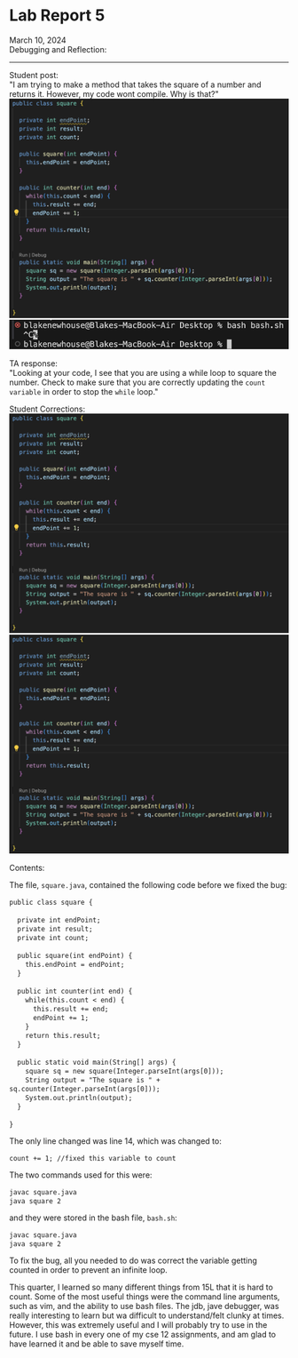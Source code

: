 # Lab Report 5 <br/>
March 10, 2024 <br/>
Debugging and Reflection: <br/>

---

Student post: <br/>
"I am trying to make a method that takes the square of a number and returns it. However, my code wont compile. Why is that?"
![codeWontRun](./Screenshots/infiniteLoop.png)
![executionOfCode](./Screenshots/infiniteLoopTerminal.png)

TA response: <br/>
"Looking at your code, I see that you are using a while loop to square the number. Check to make sure that you are correctly updating the `count variable` in order to stop the `while` loop."

Student Corrections: <br/>
![fixedLoop](./Screenshots/infiniteLoop.png)
![fixedLoopTerminal](./Screenshots/infiniteLoop.png)

Contents:

The file, `square.java`, contained the following code before we fixed the bug:

```
public class square {

  private int endPoint;
  private int result;
  private int count;

  public square(int endPoint) {
    this.endPoint = endPoint;
  }

  public int counter(int end) {
    while(this.count < end) {
      this.result += end;
      endPoint += 1; 
    }
    return this.result;
  }

  public static void main(String[] args) {
    square sq = new square(Integer.parseInt(args[0]));
    String output = "The square is " + sq.counter(Integer.parseInt(args[0]));
    System.out.println(output);
  }

}
```

The only line changed was line 14, which was changed to:

```
count += 1; //fixed this variable to count
```

The two commands used for this were:

```
javac square.java
java square 2
```

and they were stored in the bash file, `bash.sh`:

```
javac square.java
java square 2
```

To fix the bug, all you needed to do was correct the variable getting counted in order to prevent an infinite loop. <br/>

This quarter, I learned so many different things from 15L that it is hard to count. Some of the most useful things were the command line arguments, such as vim, and the ability to use bash files. The jdb, jave debugger, was really interesting to learn but wa difficult to understand/felt clunky at times. However, this was extremely useful and I will probably try to use in the future. I use bash in every one of my cse 12 assignments, and am glad to have learned it and be able to save myself time.




